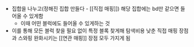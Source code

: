 - 집합을 나누고(정해진 집합 만들다 - [[직접 매핑]]) 해당 집합에는 bd만 같으면 들어올 수 있게함
	- 이때 어떤 블럭에도 들어올 수 있게하는 것
- 이를 통해 모든 블럭 찾을 필요 없이 특정 블록 찾게해 탐색비용 낮춘 직접 매핑 장점과 스와핑 완화시키는 [[연관 매핑]] 장점 모두 가지게 됨